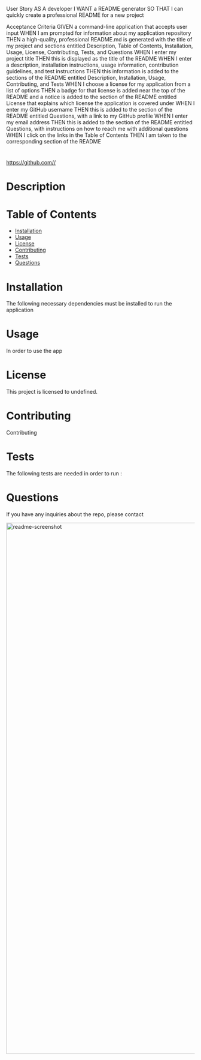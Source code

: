 User Story
AS A developer
I WANT a README generator
SO THAT I can quickly create a professional README for a new project


Acceptance Criteria
GIVEN a command-line application that accepts user input
WHEN I am prompted for information about my application repository
THEN a high-quality, professional README.md is generated with the title of my project and sections entitled Description, Table of Contents, Installation, Usage, License, Contributing, Tests, and Questions
WHEN I enter my project title
THEN this is displayed as the title of the README
WHEN I enter a description, installation instructions, usage information, contribution guidelines, and test instructions
THEN this information is added to the sections of the README entitled Description, Installation, Usage, Contributing, and Tests
WHEN I choose a license for my application from a list of options
THEN a badge for that license is added near the top of the README and a notice is added to the section of the README entitled License that explains which license the application is covered under
WHEN I enter my GitHub username
THEN this is added to the section of the README entitled Questions, with a link to my GitHub profile
WHEN I enter my email address
THEN this is added to the section of the README entitled Questions, with instructions on how to reach me with additional questions
WHEN I click on the links in the Table of Contents
THEN I am taken to the corresponding section of the README

#

https://github.com//

# Description

# Table of Contents

- [Installation](#installation)
- [Usage](#usage)
- [License](#license)
- [Contributing](#contributing)
- [Tests](#tests)
- [Questions](#questions)

# Installation

The following necessary dependencies must be installed to run the application

# Usage

In order to use the app

# License

This project is licensed to undefined.

# Contributing

Contributing

# Tests

The following tests are needed in order to run :

# Questions

If you have any inquiries about the repo, please contact


<img width="1416" alt="readme-screenshot" src="https://user-images.githubusercontent.com/94427754/165980539-3a239c30-4554-4944-9bc6-afb47d72719e.png">


